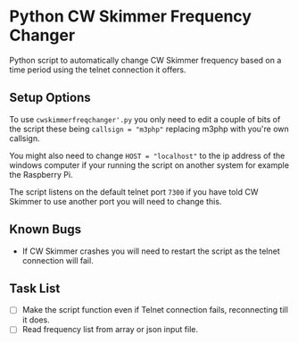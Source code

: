 # Python CW Skimmer Frequency Changer

Python script to automatically change CW Skimmer frequency based on a time period using the telnet connection it offers.

## Setup Options

To use `cwskimmerfreqchanger'.py` you only need to edit a couple of bits of the script these being `callsign = "m3php"` replacing m3php with you're own callsign.

You might also need to change `HOST = "localhost"`  to the ip address of the windows computer if your running the script on another system for example the Raspberry Pi.

The script listens on the default telnet port `7300` if you have told CW Skimmer to use another port you will need to change this.

## Known Bugs

* If CW Skimmer crashes you will need to restart the script as the telnet connection will fail.

## Task List

- [ ] Make the script function even if Telnet connection fails, reconnecting till it does.
- [ ] Read frequency list from array or json input file.
